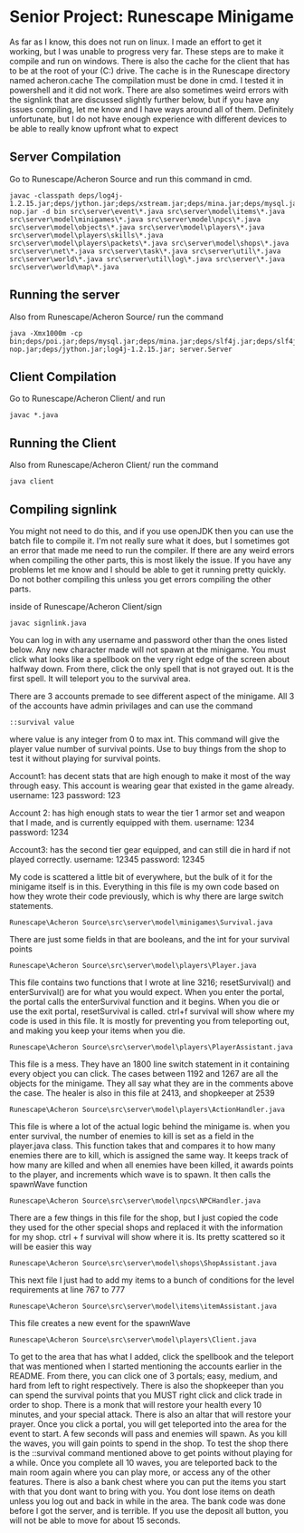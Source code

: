 # Senior Project: Runescape Minigame

As far as I know, this does not run on linux. I made an effort to get it working, but I was unable to progress very far. These steps are to make it compile and run on windows. There is also the cache for the client that has to be at the root of your (C:) drive. The cache is in the Runescape directory named acheron.cache The compilation must be done in cmd. I tested it in powershell and it did not work. There are also sometimes weird errors with the signlink that are discussed slightly further below, but if you have any issues compiling, let me know and I have ways around all of them. Definitely unfortunate, but I do not have enough experience with different devices to be able to really know upfront what to expect



## Server Compilation
Go to Runescape/Acheron Source and run this command in cmd. 
```    
javac -classpath deps/log4j-1.2.15.jar;deps/jython.jar;deps/xstream.jar;deps/mina.jar;deps/mysql.jar;deps/poi.jar;deps/slf4j.jar;deps/slf4j-nop.jar -d bin src\server\event\*.java src\server\model\items\*.java src\server\model\minigames\*.java src\server\model\npcs\*.java src\server\model\objects\*.java src\server\model\players\*.java src\server\model\players\skills\*.java src\server\model\players\packets\*.java src\server\model\shops\*.java src\server\net\*.java src\server\task\*.java src\server\util\*.java src\server\world\*.java src\server\util\log\*.java src\server\*.java src\server\world\map\*.java
```

## Running the server
Also from Runescape/Acheron Source/ run the command

```
java -Xmx1000m -cp bin;deps/poi.jar;deps/mysql.jar;deps/mina.jar;deps/slf4j.jar;deps/slf4j-nop.jar;deps/jython.jar;log4j-1.2.15.jar; server.Server
```

## Client Compilation

 Go to Runescape/Acheron Client/ and run

```
javac *.java
```

## Running the Client

Also from Runescape/Acheron Client/ run the command

```
java client
```

## Compiling signlink

You might not need to do this, and if you use openJDK then you can use the batch file to compile it. I'm not really sure what it does, but I sometimes got an error that made me need to run the compiler. If there are any weird errors when compiling the other parts, this is most likely the issue. If you have any problems let me know and I should be able to get it running pretty quickly. Do not bother compiling this unless you get errors compiling the other parts.

inside of Runescape/Acheron Client/sign 

```
javac signlink.java
```

You can log in with any username and password other than the ones listed below. Any new character made will not spawn at the minigame. You must click what looks like a spellbook on the very right edge of the screen about halfway down. From there, click the only spell that is not grayed out. It is the first spell. It will teleport you to the survival area.

There are 3 accounts premade to see different aspect of the minigame. All 3 of the accounts have admin privilages and can use the command 
```
::survival value
```
where value is any integer from 0 to max int. This command will give the player value number of survival points. Use to buy things from the shop to test it without playing for survival points.

Account1: has decent stats that are high enough to make it most of the way through easy. This account is wearing gear that existed in the game already.
username: 123
password: 123

Account 2: has high enough stats to wear the tier 1 armor set and weapon that I made, and is currently equipped with them.
username: 1234
password: 1234

Account3: has the second tier gear equipped, and can still die in hard if not played correctly.
username: 12345
password: 12345

My code is scattered a little bit of everywhere, but the bulk of it for the minigame itself is in this.
Everything in this file is my own code based on how they wrote their code previously, which is why there are large switch statements.
```
Runescape\Acheron Source\src\server\model\minigames\Survival.java
```

There are just some fields in that are booleans, and the int for your survival points
```
Runescape\Acheron Source\src\server\model\players\Player.java
```

This file contains two functions that I wrote at line 3216; resetSurvival() and enterSurvival() are for what you would expect. When you enter the portal, the portal calls the enterSurvival function and it begins. When you die or use the exit portal, resetSurvival is called. ctrl+f survival will show where my code is used in this file. It is mostly for preventing you from teleporting out, and making you keep your items when you die.
```
Runescape\Acheron Source\src\server\model\players\PlayerAssistant.java
```

This file is a mess. They have an 1800 line switch statement in it containing every object you can click. The cases between 1192 and 1267 are all the objects for the minigame. They all say what they are in the comments above the case. The healer is also in this file at 2413, and shopkeeper at 2539
```
Runescape\Acheron Source\src\server\model\players\ActionHandler.java
```

This file is where a lot of the actual logic behind the minigame is. when you enter survival, the number of enemies to kill is set as a field in the player.java class. This function takes that and compares it to how many enemies there are to kill, which is assigned the same way. It keeps track of how many are killed and when all enemies have been killed, it awards points to the player, and increments which wave is to spawn. It then calls the spawnWave function 
```
Runescape\Acheron Source\src\server\model\npcs\NPCHandler.java
```

There are a few things in this file for the shop, but I just copied the code they used for the other special shops and replaced it with the information for my shop. ctrl + f survival will show where it is. Its pretty scattered so it will be easier this way
```
Runescape\Acheron Source\src\server\model\shops\ShopAssistant.java
```

This next file I just had to add my items to a bunch of conditions for the level requirements at line 767 to 777
```
Runescape\Acheron Source\src\server\model\items\itemAssistant.java
```

This file creates a new event for the spawnWave
```
Runescape\Acheron Source\src\server\model\players\Client.java
```

To get to the area that has what I added, click the spellbook and the teleport that was mentioned when I started mentioning the accounts earlier in the README. From there, you can click one of 3 portals; easy, medium, and hard from left to right respectively. There is also the shopkeeper than you can spend the survival points that you MUST right click and click trade in order to shop. There is a monk that will restore your health every 10 minutes, and your special attack. There is also an altar that will restore your prayer. Once you click a portal, you will get teleported into the area for the event to start. A few seconds will pass and enemies will spawn. As you kill the waves, you will gain points to spend in the shop. To test the shop there is the ::survival command mentioned above to get points without playing for a while. Once you complete all 10 waves, you are teleported back to the main room again where you can play more, or access any of the other features. There is also a bank chest where you can put the items you start with that you dont want to bring with you. You dont lose items on death unless you log out and back in while in the area. The bank code was done before I got the server, and is terrible. If you use the deposit all button, you will not be able to move for about 15 seconds.
